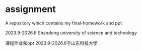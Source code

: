 # assignment
A repository which contains my final-homework and ppt

2023.9-2026.6 Shandong university of science and technology

课程作业和ppt
2023.9-2026.6于山东科技大学
